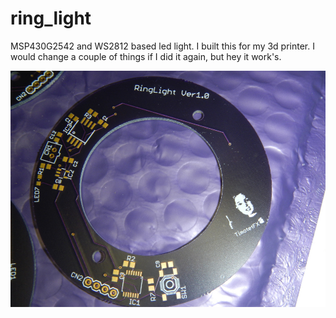 # ring_light

MSP430G2542 and WS2812 based led light.
I built this for my 3d printer. I would change a couple of things if I did it again, but hey it work's.

![rl_7](./images/rl_7.JPG)

